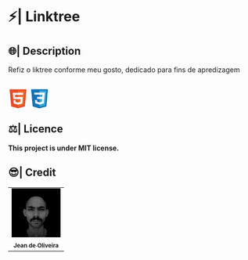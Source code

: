 <h1>⚡| Linktree</h1>

<h2>🌐| Description</h2>
<p>Refiz o liktree conforme meu gosto, dedicado para fins de apredizagem</p>
<br>

<div aligs="center">
  <img align="center" alt="HTML" height="40" width="40" src="https://raw.githubusercontent.com/devicons/devicon/master/icons/html5/html5-original.svg">
  <img align="center" alt="CSS" height="40" width="40" src="https://raw.githubusercontent.com/devicons/devicon/master/icons/css3/css3-original.svg">
</div>

<h2>⚖️| Licence</h2>
<b>This project is under MIT license.</b>

<h2>😎| Credit</h2>
<table>
  <tr>
    <td align="center">
      <a href="https://github.com/jej3zin">
        <img src="./Asset/Picture_Offical.png" width="100px;" alt="Foto do Jean"/><br>
        <sub>
          <b>Jean de Oliveira</b>
        </sub>
      </a>
    </td>
  </tr>
</table>

